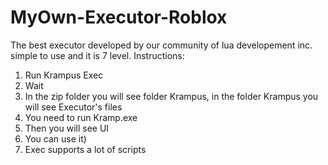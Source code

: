 # MyOwn-Executor-Roblox
The best executor developed by our community of lua developement inc.
simple to use and it is 7 level.
Instructions:
1) Run Krampus Exec
2) Wait
3) In the zip folder you will see folder Krampus, in the folder Krampus you will see Executor's files
4) You need to run Kramp.exe
5) Then you will see UI
6) You can use it)
7) Exec supports a lot of scripts 
